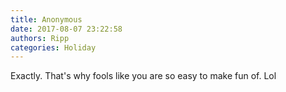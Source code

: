 ```yaml
---
title: Anonymous
date: 2017-08-07 23:22:58
authors: Ripp
categories: Holiday
---
```


 Exactly. That's why fools like you are so easy to make fun of. Lol